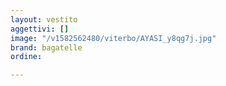 ```yaml
---
layout: vestito
aggettivi: []
image: "/v1582562480/viterbo/AYASI_y8qg7j.jpg"
brand: bagatelle
ordine: 

---
```

